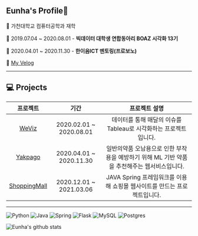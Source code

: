 ## Eunha's Profile🤪     
🌱 가천대학교 컴퓨터공학과 재학
<br>

🌱 2019.07.04 ~ 2020.08.01 - **빅데이터 대학생 연합동아리 BOAZ 시각화 13기**
<br>

🌱 2020.04.01 ~ 2020.11.30 - **한이음ICT 멘토링(프로보노)**
<br>

🌱 [My Velog](https://velog.io/@galaxy)
<hr>

## 💻 Projects  
|프로젝트|기간|프로젝트 설명|  
|:---:|:---:|:---:|  
|[WeViz](https://github.com/EunhaKyeong/BOAZ)|2020.02.01 ~ 2020.08.01|데이터를 통해 매달의 이슈를 Tableau로 시각화하는 프로젝트입니다.|  
|[Yakpago](https://github.com/EunhaKyeong/Yakpago)|2020.04.01 ~ 2020.11.30|일반의약품 오남용으로 인한 부작용을 예방하기 위해 ML 기반 약품을 추천해주는 웹서비스입니다.|  
|[ShoppingMall](https://github.com/EunhaKyeong/ShoppingMall)|2020.12.01 ~ 2021.03.06|JAVA Spring 프레임워크를 이용해 쇼핑몰 웹사이트를 만드는 프로젝트입니다.|
<hr>

<img alt="Python" src="https://img.shields.io/badge/python%20-%2314354C.svg?&style=for-the-badge&logo=python&logoColor=white"/> <img alt="Java" src="https://img.shields.io/badge/java-%23ED8B00.svg?&style=for-the-badge&logo=java&logoColor=white"/> <img alt="Spring" src="https://img.shields.io/badge/spring%20-%236DB33F.svg?&style=for-the-badge&logo=spring&logoColor=white"/> <img alt="Flask" src="https://img.shields.io/badge/flask%20-%23000.svg?&style=for-the-badge&logo=flask&logoColor=white"/> <img alt="MySQL" src="https://img.shields.io/badge/mysql-%2300f.svg?&style=for-the-badge&logo=mysql&logoColor=white"/> <img alt="Postgres" src ="https://img.shields.io/badge/postgres-%23316192.svg?&style=for-the-badge&logo=postgresql&logoColor=white"/>  

![Eunha's github stats](https://github-readme-stats.vercel.app/api?username=EunhaKyeong&show_icons=true&theme=gruvbox)
<!--
Here are some ideas to get you started:

- 🔭 I’m currently working on ...
- 🌱 I’m currently learning ...
- 👯 I’m looking to collaborate on ...
- 🤔 I’m looking for help with ...
- 💬 Ask me about ...
- 📫 How to reach me: ...
- 😄 Pronouns: ...
- ⚡ Fun fact: ...
-->

